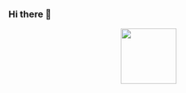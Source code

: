 ### Hi there 👋

<!--
**ESenaya/ESenaya** is a ✨ _special_ ✨ repository because its `README.md` (this file) appears on your GitHub profile.

Here are some ideas to get you started:

- 🔭 I’m currently working on ...
- 🌱 I’m currently learning ...
- 👯 I’m looking to collaborate on ...
- 🤔 I’m looking for help with ...
- 💬 Ask me about ...
- 📫 How to reach me: ...
- 😄 Pronouns: ...
- ⚡ Fun fact: ...
- https://media.giphy.com/media/M9gbBd9nbDrOTu1Mqx/giphy.gif
- https://media.giphy.com/media/cJSBvqGNnXMtKFVLhR/giphy.gif
-->
<div id="header" align="center">
  <img src="https://media.giphy.com/media/cJSBvqGNnXMtKFVLhR/giphy.gif" width="100"/>
</div>
